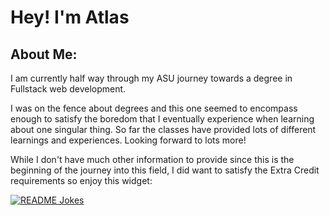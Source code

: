 <h1>Hey! I'm Atlas</h1>

<H2>About Me:</H2>
<p>I am currently half way through my ASU journey towards a degree in Fullstack web development.</p>
<P>I was on the fence about degrees and this one seemed to encompass enough to satisfy the boredom that I eventually experience when learning about one singular thing. So far the classes have provided lots of different learnings and experiences. Looking forward to lots more!</P>

<p>While I don't have much other information to provide since this is the beginning of the journey into this field, I did want to satisfy the Extra Credit requirements so enjoy this widget:</p>
<a href="https://readme-jokes.vercel.app"><img align="center" src="https://readme-jokes.vercel.app/api" alt="README Jokes"></a>
